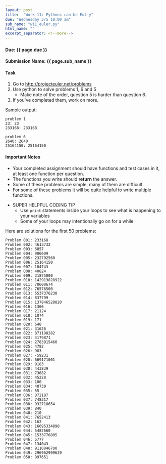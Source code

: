 ```yaml
---
layout: post
title:  "Work 11: Pythons can be Eul-y"
due: "Wednesday 3/5 10:00 am"
sub_name: "w11_euler.py"
html_name: ""
excerpt_separator: <!--more-->
---
```


#### Due: {{ page.due }}
#### Submission Name: {{ page.sub_name }}

#### Task
1. Go to <http://projecteuler.net/problems>
2. Use python to solve problems 1, 6 and 5
   - Make note of the order, question 5 is harder than question 6.
3. If you've completed them, work on more.

Sample output:
```
problem 1
23: 23
233168: 233168

problem 6
2640: 2640
25164150: 25164150
```

#### Important Notes
- Your completed assignment should have functions and test cases in it, at least one function per question.
- The functions you write should __return__ the answer.
- Some of these problems are simple, many of them are difficult.
- For some of these problems it will be quite helpful to write multiple functions.
* SUPER HELPFUL CODING TIP
  * Use `print` statements inside your loops to see what is happening to your variables
  * Some of your loops may intentionally go on for a while

Here are solutions for the first 50 problems:
```
Problem 001: 233168
Problem 002: 4613732
Problem 003: 6857
Problem 004: 906609
Problem 005: 232792560
Problem 006: 25164150
Problem 007: 104743
Problem 008: 40824
Problem 009: 31875000
Problem 010: 142913828922
Problem 011: 70600674
Problem 012: 76576500
Problem 013: 5537376230
Problem 014: 837799
Problem 015: 137846528820
Problem 016: 1366
Problem 017: 21124
Problem 018: 1074
Problem 019: 171
Problem 020: 648
Problem 021: 31626
Problem 022: 871198282
Problem 023: 4179871
Problem 024: 2783915460
Problem 025: 4782
Problem 026: 983
Problem 027: -59231
Problem 028: 669171001
Problem 029: 9183
Problem 030: 443839
Problem 031: 73682
Problem 032: 45228
Problem 033: 100
Problem 034: 40730
Problem 035: 55
Problem 036: 872187
Problem 037: 748317
Problem 038: 932718654
Problem 039: 840
Problem 040: 210
Problem 041: 7652413
Problem 042: 162
Problem 043: 16695334890
Problem 044: 5482660
Problem 045: 1533776805
Problem 046: 5777
Problem 047: 134043
Problem 048: 9110846700
Problem 049: 296962999629
Problem 050: 997651
```
